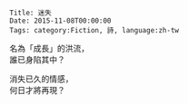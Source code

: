     Title: 迷失
    Date: 2015-11-08T00:00:00
    Tags: category:Fiction, 詩, language:zh-tw
名為「成長」的洪流，<br>
誰已身陷其中？

消失已久的情感，<br>
何日才將再現？
